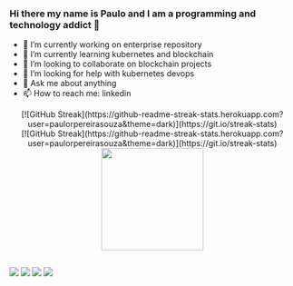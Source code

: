 ### Hi there my name is Paulo and I am a programming and technology addict 👋

- 🔭 I’m currently working on enterprise repository
- 🌱 I’m currently learning kubernetes and blockchain
- 👯 I’m looking to collaborate on blockchain projects
- 🤔 I’m looking for help with kubernetes devops
- 💬 Ask me about anything
- 📫 How to reach me: linkedin

<div align="center">
[![GitHub Streak](https://github-readme-streak-stats.herokuapp.com?user=paulorpereirasouza&theme=dark)](https://git.io/streak-stats)
</div>
<div align="center">
[![GitHub Streak](https://github-readme-streak-stats.herokuapp.com?user=paulorpereirasouza&theme=dark)](https://git.io/streak-stats)
</div>
<div align="center">
  <a href="https://github.com/paulorpereirasouza">
  <img height="180em" src="https://github-readme-stats.vercel.app/api?username=paulorpereirasouza&show_icons=true&theme=dracula&include_all_commits=true&count_private=true"/>
  <!--<img height="180em" src="https://github-readme-stats.vercel.app/api/top-langs/?username=paulorpereirasouza&layout=compact&langs_count=7&theme=dracula"/>-->
</div>
  
  ##
 
<div> 
  <a href="https://www.linkedin.com/in/paulo-renato-pereira-de-souza-b7286027" target="_blank"><img src="https://img.shields.io/badge/-LinkedIn-%230077B5?style=for-the-badge&logo=linkedin&logoColor=white" target="_blank"></a> 
  <a href="https://twitter.com/paulorpsouza" target="_blank"><img src="https://img.shields.io/badge/Twitter-0000FF?style=for-the-badge&logo=twitter&logoColor=white" target="_blank"></a>  
  <a href="https://www.instagram.com/paulorpsouza" target="_blank"><img src="https://img.shields.io/badge/-Instagram-%23E4405F?style=for-the-badge&logo=instagram&logoColor=white" target="_blank"></a>
  <a href="https://www.youtube.com/channel/UCATJokX965AUxXLOkANVwEA" target="_blank"><img src="https://img.shields.io/badge/YouTube-FF0000?style=for-the-badge&logo=youtube&logoColor=white" target="_blank"></a> 
</div>

